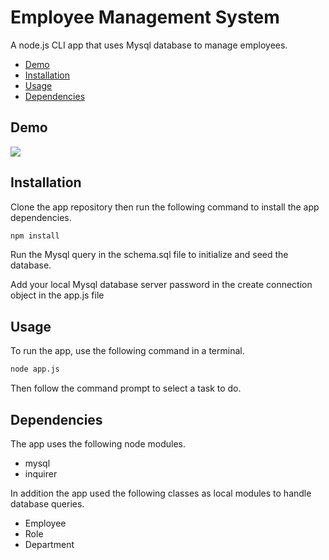 # Employee Management System

A node.js CLI app that uses Mysql database to manage employees.

- [Demo](#Demo)
- [Installation](#Installation)
- [Usage](#Usage)
- [Dependencies](#Dependencies)

## Demo

![](/demo.gif)

## Installation

Clone the app repository then run the following command to install the app dependencies.

```sh
npm install
```

Run the Mysql query in the schema.sql file to initialize and seed the database.

Add your local Mysql database server password in the create connection object in the app.js file

## Usage

To run the app, use the following command in a terminal.

```sh
node app.js
```

Then follow the command prompt to select a task to do.

## Dependencies

The app uses the following node modules.

- mysql
- inquirer

In addition the app used the following classes as local modules to handle database queries.

- Employee
- Role
- Department
